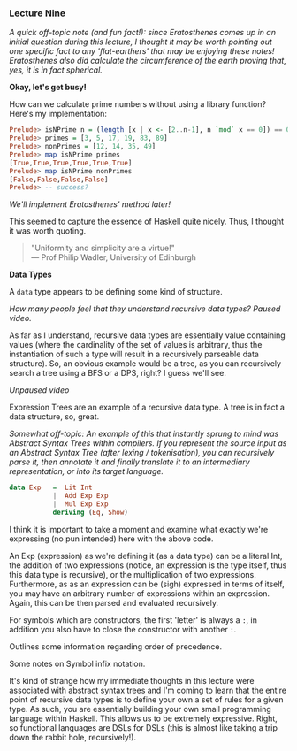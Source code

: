 ### Lecture Nine

*A quick off-topic note (and fun fact!): since Eratosthenes comes up in an initial question during this lecture, I thought it may be worth pointing out one specific fact to any 'flat-earthers' that may be enjoying these notes! Eratosthenes also did calculate the circumference of the earth proving that, yes, it is in fact spherical.*

**Okay, let's get busy!**

How can we calculate prime numbers without using a library function? Here's my implementation:

```haskell
Prelude> isNPrime n = (length [x | x <- [2..n-1], n `mod` x == 0]) == 0
Prelude> primes = [3, 5, 17, 19, 83, 89]
Prelude> nonPrimes = [12, 14, 35, 49]
Prelude> map isNPrime primes
[True,True,True,True,True,True]
Prelude> map isNPrime nonPrimes
[False,False,False,False]
Prelude> -- success?
```

*We'll implement Eratosthenes' method later!*

This seemed to capture the essence of Haskell quite nicely. Thus, I thought it was worth quoting.

> "Uniformity and simplicity are a virtue!" <br />
> — Prof Philip Wadler, University of Edinburgh

**Data Types**

A <code>data</code> type appears to be defining some kind of structure.

*How many people feel that they understand recursive data types? Paused video.*

As far as I understand, recursive data types are essentially value containing values (where the cardinality of the set of values is arbitrary, thus the instantiation of such a type will result in a recursively parseable data structure). So, an obvious example would be a tree, as you can recursively search a tree using a BFS or a DPS, right? I guess we'll see.

*Unpaused video*

Expression Trees are an example of a recursive data type. A tree is in fact a data structure, so, great.

*Somewhat off-topic: An example of this that instantly sprung to mind was Abstract Syntax Trees within compilers. If you represent the source input as an Abstract Syntax Tree (after lexing / tokenisation), you can recursively parse it, then annotate it and finally translate it to an intermediary representation, or into its target language.*

```haskell
data Exp   =  Lit Int
           |  Add Exp Exp
           |  Mul Exp Exp
           deriving (Eq, Show)
```

I think it is important to take a moment and examine what exactly we're expressing (no pun intended) here with the above code.

An Exp (expression) as we're defining it (as a data type) can be a literal Int, the addition of two expressions (notice, an expression is the type itself, thus this data type is recursive), or the multiplication of two expressions. Furthermore, as as an expression can be (sigh) expressed in terms of itself, you may have an arbitrary number of expressions within an expression. Again, this can be then parsed and evaluated recursively.

For symbols which are constructors, the first 'letter' is always a <code>:</code>, in addition you also have to close the constructor with another <code>:</code>.

Outlines some information regarding order of precedence.

Some notes on Symbol infix notation.

It's kind of strange how my immediate thoughts in this lecture were associated with abstract syntax trees and I'm coming to learn that the entire point of recursive data types is to define your own a set of rules for a given type. As such, you are essentially building your own small programming language within Haskell. This allows us to be extremely expressive. Right, so functional languages are DSLs for DSLs (this is almost like taking a trip down the rabbit hole, recursively!).